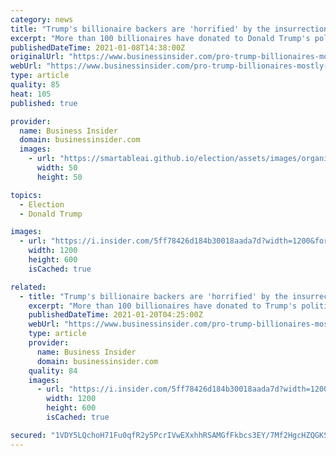 ```yaml
---
category: news
title: "Trump's billionaire backers are 'horrified' by the insurrection at the Capitol but only one has broken with him"
excerpt: "More than 100 billionaires have donated to Donald Trump's political campaigns. Few of them are willing to speak out regarding the US Capitol attack."
publishedDateTime: 2021-01-08T14:38:00Z
originalUrl: "https://www.businessinsider.com/pro-trump-billionaires-mostly-silent-on-the-us-capitol-attack-2021-1"
webUrl: "https://www.businessinsider.com/pro-trump-billionaires-mostly-silent-on-the-us-capitol-attack-2021-1"
type: article
quality: 85
heat: 105
published: true

provider:
  name: Business Insider
  domain: businessinsider.com
  images:
    - url: "https://smartableai.github.io/election/assets/images/organizations/businessinsider.com-50x50.jpg"
      width: 50
      height: 50

topics:
  - Election
  - Donald Trump

images:
  - url: "https://i.insider.com/5ff78426d184b30018aada7d?width=1200&format=jpeg"
    width: 1200
    height: 600
    isCached: true

related:
  - title: "Trump's billionaire backers are 'horrified' by the insurrection at the Capitol, but only two have broken with him"
    excerpt: "More than 100 billionaires have donated to Trump's political campaigns. Few of them have been willing to speak out regarding the US Capitol attack."
    publishedDateTime: 2021-01-20T04:25:00Z
    webUrl: "https://www.businessinsider.com/pro-trump-billionaires-mostly-silent-on-the-us-capitol-attack-2021-1"
    type: article
    provider:
      name: Business Insider
      domain: businessinsider.com
    quality: 84
    images:
      - url: "https://i.insider.com/5ff78426d184b30018aada7d?width=1200&format=jpeg"
        width: 1200
        height: 600
        isCached: true

secured: "1VDY5LQchoH71Fu0qfR2y5PcrIVwEXxhhRSAMGfFkbcs3EY/7Mf2HgcHZQGKSl+ZTH+lUJgT+QY5mUGQgEK2wJTvC/74dirt558ek/tWzlEuyJYY7MJIeowun+oGO01eOLO41JtN2gAL7XnV+WUuDJaucOl9vFlSHrCP/okyTUpnziT2E66/CaiJP4A1wDuWA92x3kDT36iOesv8IJitZLVhGrXzU+kr3kHnmHHltVLJ4MSAwAQUiPGspsox49O6FulReG4usFyXHfnKQJc1LfoEQf2z9acU+ow2sRyXAcGdsTU9QGvu8KT3iuXw0TFVuyakWnAycA2gfwhIiDPZZPqNKpYSkEM5wbNFSUIJfUE=;3y5F1C1OqjSN4jwTSqNtsg=="
---
```


